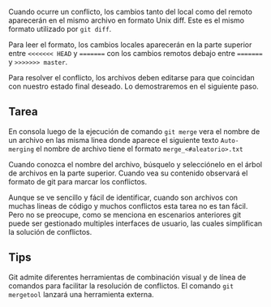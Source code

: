 Cuando ocurre un conflicto, los cambios tanto del local como del remoto aparecerán en el mismo archivo en formato Unix diff. Este es el mismo formato utilizado por `git diff`.  

Para leer el formato, los cambios locales aparecerán en la parte superior entre `<<<<<<< HEAD` y `=======` con los cambios remotos debajo entre `=======` y `>>>>>>> master`.

Para resolver el conflicto, los archivos deben editarse para que coincidan con nuestro estado final deseado. Lo demostraremos en el siguiente paso.

## Tarea

En consola luego de la ejecución de comando `git merge` vera el nombre de un archivo en las misma linea donde aparece el siguiente texto `Auto-merging` el nombre de archivo tiene el formato `merge_<#aleatorio>.txt`

Cuando conozca el nombre del archivo, búsquelo y selecciónelo en el árbol de archivos en la parte superior. Cuando vea su contenido observará el formato de git para marcar los conflictos.

Aunque se ve sencillo y fácil de identificar, cuando son archivos con muchas lineas de código y muchos conflictos esta tarea no es tan fácil. Pero no se preocupe, como se menciona en escenarios anteriores git puede ser gestionado multiples interfaces de usuario, las cuales simplifican la solución de conflictos.

## Tips

Git admite diferentes herramientas de combinación visual y de línea de comandos para facilitar la resolución de conflictos. El comando `git mergetool` lanzará una herramienta externa.